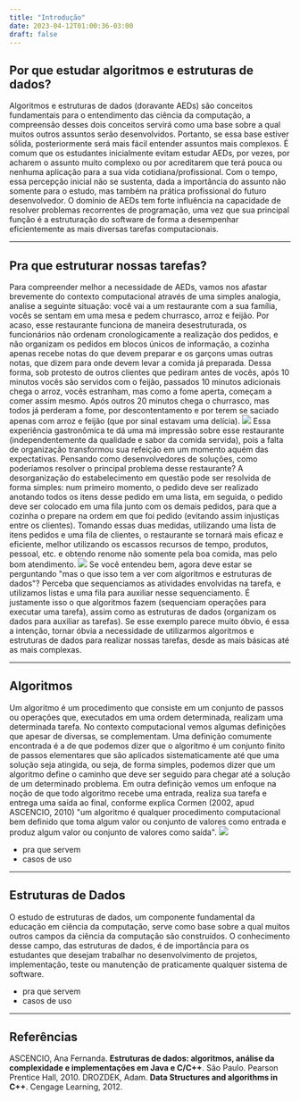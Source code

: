 ```yaml
---
title: "Introdução"
date: 2023-04-12T01:00:36-03:00
draft: false
---
```


## Por que estudar algoritmos e estruturas de dados?
Algoritmos e estruturas de dados (doravante AEDs) são conceitos fundamentais para o entendimento das ciência da computação, a compreensão desses dois conceitos servirá como uma base sobre a qual muitos outros assuntos serão desenvolvidos. Portanto, se essa base estiver sólida, posteriormente será mais fácil entender assuntos mais complexos. É comum que os estudantes inicialmente evitam estudar AEDs, por vezes, por acharem o assunto muito complexo ou por acreditarem que terá pouca ou nenhuma aplicação para a sua vida cotidiana/profissional. Com o tempo, essa percepção inicial não se sustenta, dada a importância do assunto não somente para o estudo, mas também na prática profissional do futuro desenvolvedor. O domínio de AEDs tem forte influência na capacidade de resolver problemas recorrentes de programação, uma vez que sua principal função é a estruturação do software de forma a desempenhar eficientemente as mais diversas tarefas computacionais.
***
## Pra que estruturar nossas tarefas?
Para compreender melhor a necessidade de AEDs, vamos nos afastar brevemente do contexto computacional através de uma simples analogia, analise a seguinte situação: você vai a um restaurante com a sua família, vocês se sentam em uma mesa e pedem churrasco, arroz e feijão. Por acaso, esse restaurante funciona de maneira desestruturada, os funcionários não ordenam cronologicamente a realização dos pedidos, e não organizam os pedidos em blocos únicos de informação, a cozinha apenas recebe notas do que devem preparar e os garçons umas outras notas, que dizem para onde devem levar a comida já preparada. Dessa forma, sob protesto de outros clientes que pediram antes de vocês, após 10 minutos vocês são servidos com o feijão, passados 10 minutos adicionais chega o arroz, vocês estranham, mas como a fome aperta, começam a comer assim mesmo. Após outros 20 minutos chega o churrasco, mas todos já perderam a fome, por descontentamento e por terem se saciado apenas com arroz e feijão (que por sinal estavam uma delícia).
![](https://github.com/doYourCode/algoritmos_e_estruturas_de_dados/blob/main/wiki/img/pedidos_exemplo_rest_intro_001.png?raw=true)
Essa experiência gastronômica te dá uma má impressão sobre esse restaurante (independentemente da qualidade e sabor da comida servida), pois a falta de organização transformou sua refeição em um momento aquém das expectativas. Pensando como desenvolvedores de soluções, como poderíamos resolver o principal problema desse restaurante? A desorganização do estabelecimento em questão pode ser resolvida de forma simples: num primeiro momento, o pedido deve ser realizado anotando todos os itens desse pedido em uma lista, em seguida, o pedido deve ser colocado em uma fila junto com os demais pedidos, para que a cozinha o prepare na ordem em que foi pedido (evitando assim injustiças entre os clientes). Tomando essas duas medidas, utilizando uma lista de itens pedidos e uma fila de clientes, o restaurante se tornará mais eficaz e eficiente, melhor utilizando os escassos recursos de tempo, produtos, pessoal, etc. e obtendo renome não somente pela boa comida, mas pelo bom atendimento.
![](https://github.com/doYourCode/algoritmos_e_estruturas_de_dados/blob/main/wiki/img/pedidos_exemplo_rest_intro_002.png?raw=true)
Se você entendeu bem, agora deve estar se perguntando "mas o que isso tem a ver com algoritmos e estruturas de dados"? Perceba que sequenciamos as atividades envolvidas na tarefa, e utilizamos listas e uma fila para auxiliar nesse sequenciamento. É justamente isso o que algoritmos fazem (sequenciam  operações para executar uma tarefa), assim como as estruturas de dados (organizam os dados para auxiliar as tarefas). Se esse exemplo parece muito óbvio, é essa a intenção, tornar óbvia a necessidade de utilizarmos algoritmos e estruturas de dados para realizar nossas tarefas, desde as mais básicas até as mais complexas.
***
## Algoritmos
Um algoritmo é um procedimento que consiste em um conjunto de passos ou operações que, executados em uma ordem determinada, realizam uma determinada tarefa. No contexto computacional vemos algumas definições que apesar de diversas, se complementam. Uma definição comumente encontrada é a de que podemos dizer que o algoritmo é um conjunto finito de passos elementares que são aplicados sistematicamente até que uma solução seja atingida, ou seja, de forma simples, podemos dizer que um algoritmo define o caminho que deve ser seguido para chegar até a solução de um determinado problema. Em outra definição vemos um enfoque na noção de que todo algoritmo recebe uma entrada, realiza sua tarefa e entrega uma saída ao final, conforme explica Cormen (2002, apud ASCENCIO, 2010) "um algoritmo é qualquer procedimento computacional bem definido que toma algum valor ou conjunto de valores como entrada e produz algum valor ou conjunto de valores como saída".
![](https://github.com/doYourCode/algoritmos_e_estruturas_de_dados/blob/main/wiki/img/algoritmo_def_intro.png?raw=true)
* pra que servem
* casos de uso
***
## Estruturas de Dados
O estudo de estruturas de dados, um componente fundamental da educação em ciência da computação, serve como base sobre a qual muitos outros campos da ciência da computação são construídos. O conhecimento desse campo, das estruturas de dados, é de importância para os estudantes que desejam trabalhar no desenvolvimento de projetos, implementação, teste ou manutenção de praticamente qualquer sistema de software.
* pra que servem
* casos de uso
***
## Referências
ASCENCIO, Ana Fernanda. **Estruturas de dados: algoritmos, análise da complexidade e implementações em Java e C/C++**. São Paulo. Pearson Prentice Hall, 2010.
DROZDEK, Adam. **Data Structures and algorithms in C++**. Cengage Learning, 2012.
